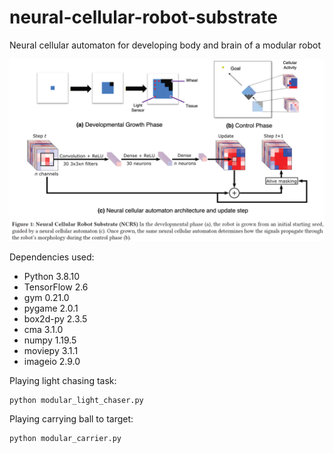 # neural-cellular-robot-substrate
Neural cellular automaton for developing body and brain of a modular robot

<img alt="Neural Cellular Robot Substrate" src="img/NeuralCellularRobotSubstrate_Overview.png"/>

Dependencies used:
* Python 3.8.10
* TensorFlow 2.6
* gym 0.21.0
* pygame 2.0.1
* box2d-py 2.3.5
* cma 3.1.0
* numpy 1.19.5
* moviepy 3.1.1
* imageio 2.9.0

Playing light chasing task:
```
python modular_light_chaser.py
```

Playing carrying ball to target:
```
python modular_carrier.py
```
